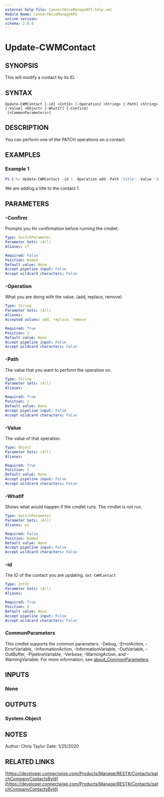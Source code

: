 ```yaml
---
external help file: ConnectWiseManageAPI-help.xml
Module Name: ConnectWiseManageAPI
online version:
schema: 2.0.0
---
```


# Update-CWMContact

## SYNOPSIS
This will modify a contact by its ID.

## SYNTAX

```
Update-CWMContact [-id] <Int32> [-Operation] <String> [-Path] <String> [-Value] <Object> [-WhatIf] [-Confirm]
 [<CommonParameters>]
```

## DESCRIPTION
You can perform one of the PATCH operations on a contact.

## EXAMPLES

### Example 1
```powershell
PS C:\> Update-CWMContact -id 1 -Operation add -Path 'title' -Value 'Janitor'
```

We are adding a title to the contact 1.

## PARAMETERS

### -Confirm
Prompts you for confirmation before running the cmdlet.

```yaml
Type: SwitchParameter
Parameter Sets: (All)
Aliases: cf

Required: False
Position: Named
Default value: None
Accept pipeline input: False
Accept wildcard characters: False
```

### -Operation
What you are doing with the value. (add, replace, remove)

```yaml
Type: String
Parameter Sets: (All)
Aliases:
Accepted values: add, replace, remove

Required: True
Position: 1
Default value: None
Accept pipeline input: False
Accept wildcard characters: False
```

### -Path
The value that you want to perform the operation on.

```yaml
Type: String
Parameter Sets: (All)
Aliases:

Required: True
Position: 2
Default value: None
Accept pipeline input: False
Accept wildcard characters: False
```

### -Value
The value of that operation.

```yaml
Type: Object
Parameter Sets: (All)
Aliases:

Required: True
Position: 3
Default value: None
Accept pipeline input: False
Accept wildcard characters: False
```

### -WhatIf
Shows what would happen if the cmdlet runs.
The cmdlet is not run.

```yaml
Type: SwitchParameter
Parameter Sets: (All)
Aliases: wi

Required: False
Position: Named
Default value: None
Accept pipeline input: False
Accept wildcard characters: False
```

### -id
The ID of the contact you are updating. `Get-CWMContact`

```yaml
Type: Int32
Parameter Sets: (All)
Aliases:

Required: True
Position: 0
Default value: None
Accept pipeline input: False
Accept wildcard characters: False
```

### CommonParameters
This cmdlet supports the common parameters: -Debug, -ErrorAction, -ErrorVariable, -InformationAction, -InformationVariable, -OutVariable, -OutBuffer, -PipelineVariable, -Verbose, -WarningAction, and -WarningVariable. For more information, see [about_CommonParameters](http://go.microsoft.com/fwlink/?LinkID=113216).

## INPUTS

### None

## OUTPUTS

### System.Object
## NOTES
Author: Chris Taylor Date: 1/25/2020

## RELATED LINKS

[https://developer.connectwise.com/Products/Manage/REST#/Contacts/patchCompanyContactsById](https://developer.connectwise.com/Products/Manage/REST#/Contacts/patchCompanyContactsById)